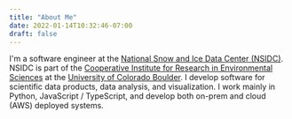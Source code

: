 ```yaml
---
title: "About Me"
date: 2022-01-14T10:32:46-07:00
draft: false
---
```


I'm a software engineer at the [National Snow and Ice Data 
Center (NSIDC)](https://nsidc.org). NSIDC is part of the [Cooperative Institute for Research in 
Environmental Sciences](https://cires.colorado.edu/) at the [University of Colorado Boulder](https://www.colorado.edu/).
I develop software for scientific data products, data analysis, and visualization.
I work mainly in Python, JavaScript / TypeScript, and develop both on-prem and cloud (AWS) deployed systems.
